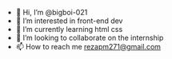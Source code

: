 - 👋 Hi, I’m @bigboi-021
- 👀 I’m interested in front-end dev
- 🌱 I’m currently learning html css
- 💞️ I’m looking to collaborate on the internship
- 📫 How to reach me rezapm271@gmail.com

<!---
bigboi-021/bigboi-021 is a ✨ special ✨ repository because its `README.md` (this file) appears on your GitHub profile.
You can click the Preview link to take a look at your changes.
--->
